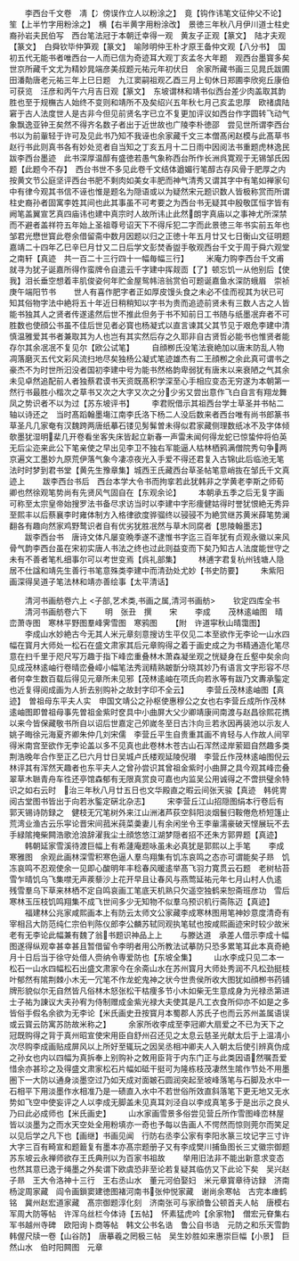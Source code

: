 <!-- { "loadSidebar": true } -->
　　李西台千文卷　凊【冫傍误作立人以粉涂之】　竟【钩作讳笔文征仲父不论】笙【上半竹字用粉涂之】　横【右半黄字用粉涂改】　景徳三年秋八月伊川道士柱史裔孙岩夫民伯写　西台笔法冠于本朝迁幸得一观　黄友子正观【篆文】　陆才夫观【篆文】　白舜钦毕仲笋观【篆文】　喻陟明仲王朴才原王备仲文观【八分书】　国初五代无能书者唯西台一人而已信为奇迹耳大观丁亥孟冬大年题　观西台墨寳多矣世京所藏千文尤为精妙晁端彦美叔题元祐元年初伏日　余家所藏书画三见晁氏跋圃田潘勣唐老元祐三年上巳日题　九江窦嗣祖观乙酉三月上旬休日郑圃李欣宛丘康伯可获览　汪彦和丙午六月吉日观【篆文】　东坡谓林和靖书似西台差少肉盖取其韵胜也至于规橅古人始终不变则和靖所不及矣绍兴五年秋七月己亥孟忠厚　欧禇虞陆窘于古人法度世人是古非今但见前贤名字已立不复更加评议如西台作字圆转飞动气象飘逸亚钟王矣然不得齐名数子者出于近世故也广陵李朴徳邵　尝见世所谓李西台书以为前軰轻于许可及见此书乃知不我诬也余家藏千文三本僧髙闲赵模与此髙草书赵行书此则真书各有妙处览者自当知之丁亥五月十二日雨中因阅法书重题虎林逸民　跋李西台墨迹　此书深厚温醇有盛徳若愚气象称西台所作长洲呉寛观于无锡邹氏因题【此题今不存】　西台书世不多见此卷千文结体遒媚行笔醇古存风骨于肥厚之内按黄文节公庭坚评西台书肥不剩肉如美女丰肥而神气清秀又谓其字中有笔如禅家句中有律今观其书信不诬也惟是题名为隠语或以为疑然宋元题识数人皆极称赏而所谓柱史裔孙者固寓李姓其间也此其事虽不可考要之为西台书无疑其中殷敬匡恒字皆有阙笔盖翼宣艺真四庙讳也建中真宗时人故所讳止此然朗字真庙以之事神尤所深禁而不避者盖祥符五年始上圣祖尊号诏天下不得斥犯二字而此景徳三年书实前五年也邹君光懋世寳此卷余借留斋中数月因题以归之正徳十年五月廿又七日衡山文征明题　嘉靖二十四年乙巳辛巳月廿又二日后学文彭焚香盥手敬观西台千文于周于舜六观堂之南轩【真迹　共一百二十三行四十一幅毎幅三行】
　　米庵力购李西台千文甫就寻为犹子诞嘉所得作蛮牌令自遣云千字建中挥觌靣【了】顿忘饥一从他别后【使我】泪长垂空想着丰肌俊姿何年贮金屋鸳帏涪翁赏伯可题诞嘉鱼水深防蛾眉　崇祯庚午端阳节书
　　世人有喜作肥字者正如厚皮馒头食之未必不佳而视其为状已可知其俗物字法中絶将五十年近日稍稍知以字书为贵而追迹前贤未有三数人古之人皆能书独其人之贤者传遂逺然后世不推此但务于书不知前日工书随与纸墨冺弃者不可胜数也使顔公书虽不佳后世见者必寳也杨凝式以直言谏其父其节见于艰危李建中清慎温雅爱其书者兼取其为人也岂有其实然后存之久耶非自古贤哲必能书也惟贤者能存尔其余冺冺不复见尔【欧公试笔】
　　自顔栁氏没笔法衰絶加以唐末防乱人物凋落磨灭五代文彩风流扫地尽矣独杨公凝式笔迹雄杰有二王顔栁之余此真可谓书之豪杰不为时世所汩没者国初李建中号为能书然格韵卑弱犹有唐末以来衰陋之气其余未见卓然追配前人者独蔡君谟书天资既髙积学深至心手相应变态无穷遂为本朝第一然行书最胜小楷次之草书又次之大字又次之分少劣又尝出意作飞白自言有翔龙舞凤之势识者不以为过【苏东坡评书】
　　李君贶借示其祖西台学士草圣并书帖二轴以诗还之　当时髙蹈翰墨塲江南李氏洛下杨二人没后数来者西台唯有尚书郎篆书草圣凡几家奄有汉魏跨两唐纸摹石镂见髣髴曽未得似君家藏侧理数纸冰不及字体倾欹墨犹湿明棐几开卷看坐客失床皆起立新春一声雷未闻何得龙蛇已惊蛰仲将伯英无后尘迩来此公下笔亲使之早出见李卫不独右军能逼人枯林栖鸦满僧院秀句争两京遍文工墨妙九原荒伊落气象今凄凉夜光入手爱不得还君复入古锦此后临池无笔法时时梦到君书堂【黄先生豫章集】城西王氏藏西台草圣帖笔意峭抜在邹氏千文真迹上
　　跋李西台书后　西台本学大令书而拘挛若此犹韩非之学黄老李斯之师荀卿也然徐观笔势尚有先贤风气固自在【东观余论】
　　本朝承五季之后无复字画可称至太宗皇帝始搜罗法书备尽求访当时以李建中字形痩健姑得时誉犹恨絶无秀异至熙丰以后蔡襄李时雍体制方入格律欲度骅骝终以骎骎不为絶赏继苏黄米薛笔势澜翻各有趣向然家鸡野鹜识者自有优劣犹胜冺然与草木同腐者【思陵翰墨志】
　　跋李西台书　唐诗文体凡屡变晩季遂不逮惟书字迄三百年犹有贞观永徽以来风骨气韵李西台虽在宋初实唐人书法之终也过此则益变而下矣乃知古人法度能世守之未有不善者笔札细事尔可以考世变焉【呉礼部集】
　　林逋字君复杭州钱塘人隐居不仕諡和靖先生善行书笔意殊类李建中而清劲处尤妙【书史防要】
　　朱紫阳画深得吴道子笔法林和靖亦善绘事【太平清话】

　　清河书画舫卷六上
<子部,艺术类,书画之属,清河书画舫>
　　钦定四库全书
　　清河书画舫卷六下
　　明　张丑　撰
　　宋
　　李成
　　茂林逺岫图　晴峦萧寺图　寒林平野图羣峰霁雪图　寒鸦图
　　【附　许道寜秋山晴霭图】
　　李成山水妙絶古今无其人米元章刻意搜访生平仅见二本至欲作无李论一山水四幅在寳月大师处一松石在盛文肃家其后元章购得之着于画史成之为书精通造化笔尽意在扫千里于咫尺写万趣于指下峰峦重叠林木萧森凝坐观之恍疑身在丘壑中矣余向见成茂林逺岫行卷晴峦叠嶂小幅笔法秀润精熟皴斮分晓其妙乃有语言文字形容不尽者何幸生数百载后得见元章所未见邪【茂林逺岫在项氏向若氷等有跋乃文夀承鍳定也近复得阅成画为人折去别购补之故封字印不全云】
　　李营丘茂林逺岫图【真迹】　曽祖母东平夫人实　申国文靖公之孙枢使惠穆公之女也右李营丘成所作茂林逺岫图即曽祖母事先曽祖金紫时奁具中小曲屏大父少卿靖康间南渡与赵昌徐熙花擕以来今皆保藏敬书所自以诏后世嘉定己夘嵗冬至日古汴向亖若氷因再装池以示友人姚子晦徐元海夏齐卿朱仲几刘宋儒　李营丘平生自贵重其画不肯轻与人作故人间罕得米南宫至欲作无李论盖以多不见真也此卷林木苍古山石浑然迳岸萦廻自然趣多类荆浩晚年合作至正乙巳六月廿日吴城卢氏楼观延陵倪瓉　李营丘作茂林逺岫图倪云林评其有浑然天趣者也东平夫人之曾孙尝识其曾祖金紫时小曲屏之具今观其峰峦叠翠草木聮青舟车徃还亭馆森郁有无限真赏良可嘉也内监吴公用诚得之不啻拱璧余特识之如右云时　治三年秋八月廿五日也文华殿直之暇云间张天骏【真迹　韩侂冑阅古堂图书皆出于向若氷鍳定硏北杂志】
　　宋李营丘江山招隠图绢本行卷后有郭天锡诗防録之　健枝无冗笔树外来江山洲渚芦荻空斜阳淡烟鬟归鞍倦危桥短篷止荒湾业渔古云乐寜论晋宋间菰米莼菜羮妻儿有余闲坐令王李軰濡豪破天悭展玩不去手緑隂掩柴闗浩歌沧浪辞濯我尘土顔悠悠江湖梦隠者招不还朱方郭畀题【真迹】
　　韩朝延家雪溪待渡巨幅上有希蘧庵题咏虽未必真犹是郭熙以上手笔
　　李成寒雅图　余观此画林深雪积寒色逼人羣鸟翔集有饥冻哀鸣之态亦可谓能矣子昻　饥冻哀鸣不忍观使余一见即心酸明年丰稔春风暖逺举髙飞羽力寛贯云石题　老树枮苔雪乍晴饥乌飞集噤无声蒺藜沙上花开早且让春风与燕莺延祐元年七月山村人仇逺　残雪羣乌下草来林栖不定自鸣哀画工笔底天机熟只欠遥空独鹤来恕斋班彦功　雪后寒林玉压枝饥鸣翔集不成飞世间多少无知物不似羣乌预识机行斋陈迈【真迹】
　　福建林公兆家咸熙画本上有防云太师文公家藏李成寒林图用笔神妙意度清奇有宰相吕大防范纯仁宗伯判陈仪郎李公麟苏轼同观执笔轼也按咸熙画迹宋时较少故米老有无李论此幅兼有魏了翁书题识神品上上
　　与滕达道　承差人借示李成十幅图遂得纵观幸甚幸甚且暂借留令李明者用公所教法试摹防只恐多累笔耳此本真奇絶月十日后当于徐守处借人赍纳令専爱防也【东坡全集】
　　山水李成只见二本一松石一山水四幅松石出盛文肃家今在余斋山水在苏州寳月大师处秀润不凡松劲挺枝叶郁然有隂荆棘小木无一冗笔不作龙蛇鬼神之状今世贵侯所收大图犹如顔栁书药铺牌形貌似尔无自然皆凡俗林木怒张松干枯痩多节小木如柴无生意成身为光禄丞第进士子祐为諌议大夫孙宥为侍制赠成金紫光禄大夫使其是凡工衣食所仰亦不如是之多皆俗手假名余欲为无李论【米氏画史丑按寳月本蜀郡人苏氏子也而云苏州盖属语误或云寳云防寓苏防故米称之】
　　余家所收李成至李冠卿大扇爱之不已为天下之冠既购得之背于真州昭宣使宋用臣自舒州召还见之太息云慈圣光献太后于上温凊小次尽购李成画贴成屏风以上所好至辄玩之因吴丞相冲卿夫人入朝太后使引辨真伪成之孙女也内以四幅为真拆奉上别购补之敇用臣背于内东门正与此类因语然嘱吾爱惜余亦甚珍之及得盛文肃家松石片幅如砥干挺可为隆栋枝茂凄然生隂作节处不用墨圏下一大防以通身淡墨空过乃如天成对面皴石圆润突起至坡峰落笔与石脚及水中一石相平下用淡墨作水相准乃是一碛直入水中不若世俗所效直斜落笔下更无地又无水势如飞空中使妄评之人以李成无脚盖未见真耳刘泾自以李成真笔多于是出示之良乆乃曰此必成师也【米氏画史】
　　山水家画雪景多俗尝见营丘所作雪图峰峦林屋皆以淡墨为之而水天空处全用粉填亦一奇也予每以告画人不愕然而惊则莞尔而笑足以见后学之凡下也【画继】书画见闻　行防右丞李公家有李阳氷篆三坟记字三寸许大字三百有畸宣和题籖复有墨本亦髙宗题册子又有李成樊川捕鱼图长三丈徽宗御题苏东坡云永禅师欲存王氏典刑以为百家书祖故
　　举用旧法非不能出新意求变态也然其意已逸于绳墨之外矣谓下欧虞恐非至论若复疑其临仿又下此论下矣　吴兴赵子昻　王大令洛神十三行　王右丞山水　董元河伯娶妇　米元章寳章待访録　济南杨淀周家藏　阎令画鎻窦建徳图褚河南书张仲悦家藏　谢尚余寒帖　古完本瘗鹤铭　冀州赵宏道家藏　髙宗御题淳化刻　济南张可与家顔鲁公顿首夫人帖　唐模右军周大防等帖　许浑乌丝栏今体诗【五帖】　怀素猛虎吟【余家物】　僧宏元眘集右军书越州寺碑　欧阳询卜商等帖　韩文公书名诰　鲁公自书诰　元防之和乐天雪韵　韩偓尺牍一卷【山谷防】　唐摹羲之罔极三帖　吴生妙胜如来惠崇巨幅【小景】　巨然山水　伯时阳闗图　元章
